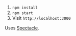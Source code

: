 1. `npm install`
1. `npm start`
1. Visit `http://localhost:3000`

Uses [Spectacle](https://github.com/FormidableLabs/spectacle).
